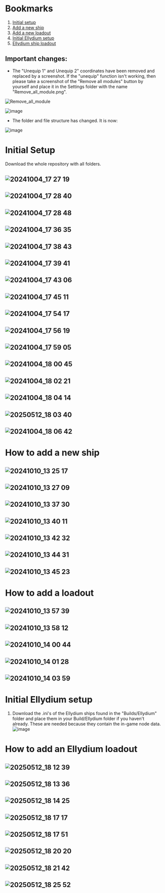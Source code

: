 # Bookmarks
1. [Initial setup](#Initial-Setup)<br />
2. [Add a new ship](#How-to-add-a-new-ship)<br />
3. [Add a new loadout](#How-to-add-a-loadout)<br />
4. [Initial Ellydium setup](#Initial-Ellydium-setup)<br />
5. [Ellydium ship loadout](#How-to-add-an-Ellydium-loadout)<br />


## Important changes: 
- The "Unequip 1" and Unequip 2" coordinates have been removed and replaced by a screenshot. If the "unequip" function isn't working, then please take a screenshot of the "Remove all modules"
button by yourself and place it in the Settings folder with the name "Remove_all_module.png".

![Remove_all_module](https://github.com/user-attachments/assets/9b0ff1bc-5f9b-4397-a08d-7de67c913b44)

![image](https://github.com/user-attachments/assets/cfc7e256-e661-45b7-8a1c-055492a7992f)

- The folder and file structure has changed. It is now:

![image](https://github.com/user-attachments/assets/6a77b517-ddae-4f96-92bb-207b55600594)

# Initial Setup

Download the whole repository with all folders.

![20241004_17 27 19](https://github.com/user-attachments/assets/341ca281-4c94-4388-b415-8e456588dac7)
-
![20241004_17 28 40](https://github.com/user-attachments/assets/99fb21da-d061-4857-a235-228f7699d9ca)
-
![20241004_17 28 48](https://github.com/user-attachments/assets/a3ea2658-da2a-4773-bd98-27c678d8d0a5)
-
![20241004_17 36 35](https://github.com/user-attachments/assets/0ac5e1b6-33dc-459d-b786-ee800deddf1e)
-
![20241004_17 38 43](https://github.com/user-attachments/assets/223d0b92-05e1-4ba0-a43a-a47b487d6a46)
-
![20241004_17 39 41](https://github.com/user-attachments/assets/cdc2eaf3-e780-4d1b-9e02-492e7bad1476)
-
![20241004_17 43 06](https://github.com/user-attachments/assets/c2d4064e-7493-4229-a044-831171a11169)
-
![20241004_17 45 11](https://github.com/user-attachments/assets/9e94f867-5bbc-4674-8c0e-7764355a0964)
-
![20241004_17 54 17](https://github.com/user-attachments/assets/05c3fe55-8da2-4cd7-915a-c479d0396d97)
-
![20241004_17 56 19](https://github.com/user-attachments/assets/9c08ed7a-cfee-4a7f-a88e-063309081d99)
-
![20241004_17 59 05](https://github.com/user-attachments/assets/0c323b97-1761-432f-a496-6f5907ab1d9a)
-
![20241004_18 00 45](https://github.com/user-attachments/assets/f6dd2dee-419c-4214-90d9-6797f11c4b74)
-
![20241004_18 02 21](https://github.com/user-attachments/assets/02dedc55-4e63-4ecd-b57e-e1a989798438)
-
![20241004_18 04 14](https://github.com/user-attachments/assets/177f8b32-65f4-439d-85d7-8aabec4531a2)
-
![20250512_18 03 40](https://github.com/user-attachments/assets/6b51ba55-ec73-478b-822b-4399b155e51d)
-
![20241004_18 06 42](https://github.com/user-attachments/assets/ceca12d2-7a03-4367-a43e-ddb376e4d0da)
-

# How to add a new ship
![20241010_13 25 17](https://github.com/user-attachments/assets/a60ecdfd-0a35-4f00-adba-c12aa272ab21)
-
![20241010_13 27 09](https://github.com/user-attachments/assets/5ad7e8d6-3746-4d36-b44f-d742dacd8d76)
-
![20241010_13 37 30](https://github.com/user-attachments/assets/fe1873b6-a136-46d8-89c4-1f9bdb6c4a67)
-
![20241010_13 40 11](https://github.com/user-attachments/assets/2d693b4e-0884-4b27-b5a0-0fc4d2ea070d)
-
![20241010_13 42 32](https://github.com/user-attachments/assets/22186869-3b41-4d93-8642-b937dbb6c98c)
-
![20241010_13 44 31](https://github.com/user-attachments/assets/44bdb7f9-1ab0-40c0-a43e-9a183781a2b9)
-
![20241010_13 45 23](https://github.com/user-attachments/assets/f925593c-fb7a-450a-9c22-4af1408ffaf6)
-

# How to add a loadout
![20241010_13 57 39](https://github.com/user-attachments/assets/8b1da0f1-06a3-4272-b5b7-c236c0cf6fe8)
-
![20241010_13 58 12](https://github.com/user-attachments/assets/ca136479-b984-4a3a-b010-d3835486eb74)
-
![20241010_14 00 44](https://github.com/user-attachments/assets/49e82978-6cd5-49d3-8132-1ad565f51b4b)
-
![20241010_14 01 28](https://github.com/user-attachments/assets/cb9cec99-c6fa-42ed-b500-26d44b11baa7)
-
![20241010_14 03 59](https://github.com/user-attachments/assets/f515e995-26b3-4365-a625-f7972c2d69ee)
-


# Initial Ellydium setup
1. Download the .ini's of the Ellydium ships found in the "Builds/Ellydium" folder and place them in your Build/Ellydium folder if you haven't already. These are needed because they contain the in-game node data.
![image](https://github.com/user-attachments/assets/d9c63074-b924-40f7-9692-bb5ec3e7d613)



# How to add an Ellydium loadout
![20250512_18 12 39](https://github.com/user-attachments/assets/fd7d708f-9fdd-4514-b3ae-e70290a2d3fc)
-
![20250512_18 13 36](https://github.com/user-attachments/assets/b0f7bad6-14ff-401d-9bac-6441dd086887)
-
![20250512_18 14 25](https://github.com/user-attachments/assets/43f83f0a-6b54-44c8-8031-efd1ae422b03)
-
![20250512_18 17 17](https://github.com/user-attachments/assets/ef4ac4ca-0263-40f1-af72-d2c018250339)
-
![20250512_18 17 51](https://github.com/user-attachments/assets/a29c7053-8759-4c0f-8303-ed770a1abc50)
-
![20250512_18 20 20](https://github.com/user-attachments/assets/02256493-3ea8-4bee-ae05-af0208ed6852)
-
![20250512_18 21 42](https://github.com/user-attachments/assets/82d97f65-8072-4b4a-9009-b19188715c62)
-
![20250512_18 25 52](https://github.com/user-attachments/assets/04fa27ec-ca4c-4e9d-b7c5-91b472cee852)
-
